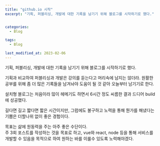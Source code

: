 ```yaml
---
title: "github.io 시작"  
excerpt: "기획, 퍼블리싱, 개발에 대한 기록을 남기기 위해 블로그를 시작하기로 했다."


categories:
  - Blog

tags:
  - Blog

last_modified_at: 2023-02-06
---
```


기획, 퍼블리싱, 개발에 대한 기록을 남기기 위해 블로그를 시작하기로 했다.

기획과 비교하여 퍼블리싱과 개발은 강의를 듣는다고 머리속에 남지는 않더라. 원활한 공부를 위해 좀 더 많은 기록들을 남겨놔야 도움이 될 것 같아 오늘부터 남기기로 한다.

설치형 블로그는 처음이라 많이 헤메기도 하면서 6시간 정도 씨름한 결과 드디어 build에 성공했다.

길다면 길고 짧다면 짧은 시간이지만, 그럼에도 불구하고 노력을 통해 뭔가를 해냈다는 기쁨은 더할나위 없이 좋은 경험이다.

목표는 삶에 원동력을 주는 아주 좋은 수단이다.  
주 3회 포스트를 작성하는 것을 목표로 하고, vue와 react, node 등을 통해 서비스를 개발할 수 있음을 목적으로 하여 원하는 바를 이룰수 있도록 노력해야겠다.